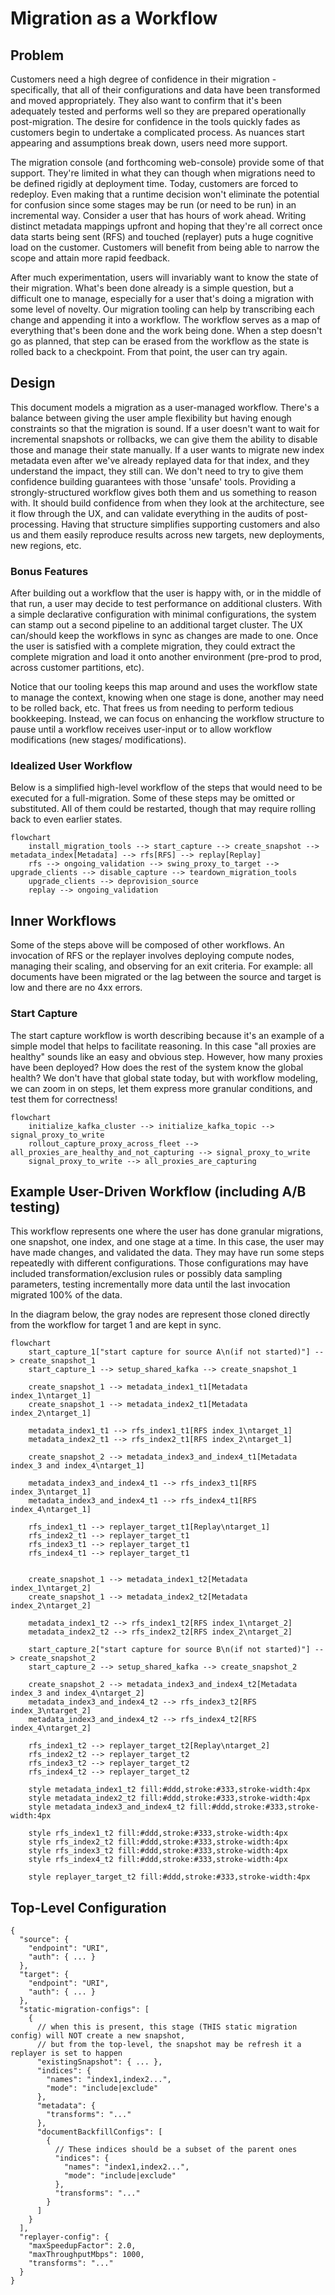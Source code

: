 # Migration as a Workflow
  
## Problem

Customers need a high degree of confidence in their migration - specifically, that all of their configurations and data have been transformed and moved appropriately.  They also want to confirm that it's been adequately tested and performs well so they are prepared operationally post-migration.  The desire for confidence in the tools quickly fades as customers begin to undertake a complicated process.  As nuances start appearing and assumptions break down, users need more support.  

The migration console (and forthcoming web-console) provide some of that support.  They're limited in what they can though when migrations need to be defined rigidly at deployment time.  Today, customers are forced to redeploy.  Even making that a runtime decision won't eliminate the potential for confusion since some stages may be run (or need to be run) in an incremental way.  Consider a user that has hours of work ahead.  Writing distinct metadata mappings upfront and hoping that they're all correct once data starts being sent (RFS) and touched (replayer) puts a huge cognitive load on the customer.  Customers will benefit from being able to narrow the scope and attain more rapid feedback.

After much experimentation, users will invariably want to know the state of their migration.  What's been done already is a simple question, but a difficult one to manage, especially for a user that's doing a migration with some level of novelty.  Our migration tooling can help by transcribing each change and appending it into a workflow.  The workflow serves as a map of everything that's been done and the work being done.  When a step doesn't go as planned, that step can be erased from the workflow as the state is rolled back to a checkpoint.  From that point, the user can try again.

## Design

This document models a migration as a user-managed workflow.  There's a balance between giving the user ample flexibility but having enough constraints so that the migration is sound.  If a user doesn't want to wait for incremental snapshots or rollbacks, we can give them the ability to disable those and manage their state manually.  If a user wants to migrate new index metadata even after we've already replayed data for that index, and they understand the impact, they still can.  We don't need to try to give them confidence building guarantees with those 'unsafe' tools.  Providing a strongly-structured workflow gives both them and us something to reason with.  It should build confidence from when they look at the architecture, see it flow through the UX, and can validate everything in the audits of post-processing.  Having that structure simplifies supporting customers and also us and them easily reproduce results across new targets, new deployments, new regions, etc.

### Bonus Features

After building out a workflow that the user is happy with, or in the middle of that run, a user may decide to test performance on additional clusters.  With a simple declarative configuration with minimal configurations, the system can stamp out a second pipeline to an additional target cluster.  The UX can/should keep the workflows in sync as changes are made to one.  Once the user is satisfied with a complete migration, they could extract the complete migration and load it onto another environment (pre-prod to prod, across customer partitions, etc).

Notice that our tooling keeps this map around and uses the workflow state to manage the context, knowing when one stage is done, another may need to be rolled back, etc.  That frees us from needing to perform tedious bookkeeping.  Instead, we can focus on enhancing the workflow structure to pause until a workflow receives user-input or to allow workflow modifications (new stages/ modifications).

### Idealized User Workflow

Below is a simplified high-level workflow of the steps that would need to be executed for a full-migration.  Some of these steps may be omitted or substituted.  All of them could be restarted, though that may require rolling back to even earlier states.

```mermaid
flowchart
    install_migration_tools --> start_capture --> create_snapshot --> metadata_index[Metadata] --> rfs[RFS] --> replay[Replay]
    rfs --> ongoing_validation --> swing_proxy_to_target --> upgrade_clients --> disable_capture --> teardown_migration_tools
    upgrade_clients --> deprovision_source
    replay --> ongoing_validation
```

## Inner Workflows

Some of the steps above will be composed of other workflows.  An invocation of RFS or the replayer involves deploying compute nodes, managing their scaling, and observing for an exit criteria.  For example: all documents have been migrated or the lag between the source and target is low and there are no 4xx errors.

### Start Capture

The start capture workflow is worth describing because it's an example of a simple model that helps to facilitate reasoning.  In this case "all proxies are healthy" sounds like an easy and obvious step.  However, how many proxies have been deployed?  How does the rest of the system know the global health?  We don't have that global state today, but with workflow modeling, we can zoom in on steps, let them express more granular conditions, and test them for correctness! 

```mermaid
flowchart
    initialize_kafka_cluster --> initialize_kafka_topic --> signal_proxy_to_write
    rollout_capture_proxy_across_fleet --> all_proxies_are_healthy_and_not_capturing --> signal_proxy_to_write
    signal_proxy_to_write --> all_proxies_are_capturing
```

## Example User-Driven Workflow (including A/B testing)

This workflow represents one where the user has done granular migrations, one snapshot, one index, and one stage at a time.  In this case, the user may have made changes, and validated the data.  They may have run some steps repeatedly with different configurations.  Those configurations may have included transformation/exclusion rules or possibly data sampling parameters, testing incrementally more data until the last invocation migrated 100% of the data.

In the diagram below, the gray nodes are represent those cloned directly from the workflow for target 1 and are kept in sync.

```mermaid
flowchart
    start_capture_1["start capture for source A\n(if not started)"] --> create_snapshot_1
    start_capture_1 --> setup_shared_kafka --> create_snapshot_1
    
    create_snapshot_1 --> metadata_index1_t1[Metadata index_1\ntarget_1]
    create_snapshot_1 --> metadata_index2_t1[Metadata index_2\ntarget_1]
    
    metadata_index1_t1 --> rfs_index1_t1[RFS index_1\ntarget_1]
    metadata_index2_t1 --> rfs_index2_t1[RFS index_2\ntarget_1]
    
    create_snapshot_2 --> metadata_index3_and_index4_t1[Metadata index_3 and index_4\ntarget_1]
    
    metadata_index3_and_index4_t1 --> rfs_index3_t1[RFS index_3\ntarget_1]
    metadata_index3_and_index4_t1 --> rfs_index4_t1[RFS index_4\ntarget_1]
    
    rfs_index1_t1 --> replayer_target_t1[Replay\ntarget_1]
    rfs_index2_t1 --> replayer_target_t1
    rfs_index3_t1 --> replayer_target_t1
    rfs_index4_t1 --> replayer_target_t1


    create_snapshot_1 --> metadata_index1_t2[Metadata index_1\ntarget_2]
    create_snapshot_1 --> metadata_index2_t2[Metadata index_2\ntarget_2]

    metadata_index1_t2 --> rfs_index1_t2[RFS index_1\ntarget_2]
    metadata_index2_t2 --> rfs_index2_t2[RFS index_2\ntarget_2]

    start_capture_2["start capture for source B\n(if not started)"] --> create_snapshot_2
    start_capture_2 --> setup_shared_kafka --> create_snapshot_2
    
    create_snapshot_2 --> metadata_index3_and_index4_t2[Metadata index_3 and index_4\ntarget_2]
    metadata_index3_and_index4_t2 --> rfs_index3_t2[RFS index_3\ntarget_2]
    metadata_index3_and_index4_t2 --> rfs_index4_t2[RFS index_4\ntarget_2]

    rfs_index1_t2 --> replayer_target_t2[Replay\ntarget_2]
    rfs_index2_t2 --> replayer_target_t2
    rfs_index3_t2 --> replayer_target_t2
    rfs_index4_t2 --> replayer_target_t2

    style metadata_index1_t2 fill:#ddd,stroke:#333,stroke-width:4px
    style metadata_index2_t2 fill:#ddd,stroke:#333,stroke-width:4px
    style metadata_index3_and_index4_t2 fill:#ddd,stroke:#333,stroke-width:4px

    style rfs_index1_t2 fill:#ddd,stroke:#333,stroke-width:4px
    style rfs_index2_t2 fill:#ddd,stroke:#333,stroke-width:4px
    style rfs_index3_t2 fill:#ddd,stroke:#333,stroke-width:4px
    style rfs_index4_t2 fill:#ddd,stroke:#333,stroke-width:4px

    style replayer_target_t2 fill:#ddd,stroke:#333,stroke-width:4px
```

## Top-Level Configuration

```
{
  "source": {
    "endpoint": "URI",
    "auth": { ... }
  },
  "target": {
    "endpoint": "URI",
    "auth": { ... }
  },
  "static-migration-configs": [
    {
      // when this is present, this stage (THIS static migration config) will NOT create a new snapshot, 
      // but from the top-level, the snapshot may be refresh it a replayer is set to happen
      "existingSnapshot": { ... },
      "indices": {
        "names": "index1,index2...",
        "mode": "include|exclude"
      },
      "metadata": {
        "transforms": "..."
      },
      "documentBackfillConfigs": [
        {
          // These indices should be a subset of the parent ones
          "indices": {
            "names": "index1,index2...",
            "mode": "include|exclude"
          },
          "transforms": "..."
        }
      ]
    }
  ],
  "replayer-config": {
    "maxSpeedupFactor": 2.0,
    "maxThroughputMbps": 1000,
    "transforms": "..."
  }
}
```